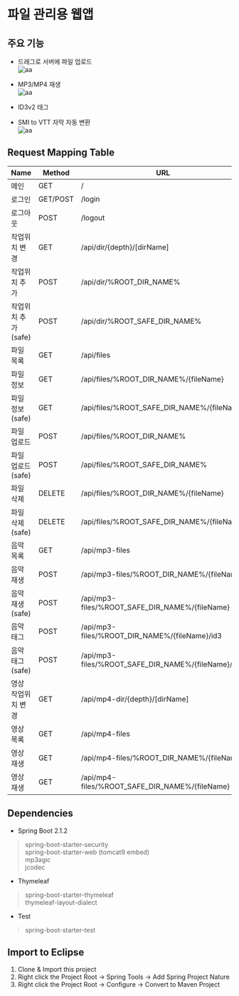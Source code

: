 # 파일 관리용 웹앱

## 주요 기능

* 드래그로 서버에 파일 업로드<br>
![aa](https://postfiles.pstatic.net/MjAxOTA1MTFfMjQ2/MDAxNTU3NTY2NDk3MzE5.6l4H6QyBr5lf55TQqflZ5MdkAxqPv0mEtOsMQMFEMigg.0jFHMrhhYkjd-sL4rsM_LP97d0CYEya4IK7H_Uy1SrAg.PNG.dragon20002/SE-e3cd1eab-848d-4e8c-9511-8eaa49f8420c.png?type=w773)

* MP3/MP4 재생<br>
![aa](https://postfiles.pstatic.net/MjAxOTEyMjJfMjc5/MDAxNTc2OTk0NzY0ODg0.ZHq1_kUKpIsIYkEj406W9iSwM9eOFoXJz53WWdO2RwAg.pwlZwOeYlXDqH4IJR4VxjISgZ_bRlXfV6rxRDZ-aR-kg.PNG.dragon20002/SE-54d22854-b31a-4c1b-802c-773e32fc5bb9.png?type=w773)

* ID3v2 태그<br>

* SMI to VTT 자막 자동 변환<br>
![aa](https://postfiles.pstatic.net/MjAxOTEyMjJfNiAg/MDAxNTc2OTk0NzI4NDE1.M8hAbqKF29ZE7T3LFOx9mgmkGCP0MWmJTaqecS3gT74g.jvYrfEPFzPspX5JX3yZF98UaECjnQfQAXRsKzZqLYzkg.PNG.dragon20002/11.png?type=w773)

## Request Mapping Table
| Name | Method | URL | BODY |
|-|-|-|-|
| 메인 | GET | / | - |
| 로그인 | GET/POST | /login | ... |
| 로그아웃 | POST | /logout | ... |
| 작업위치 변경 | GET | /api/dir/{depth}/[dirName] | - |
| 작업위치 추가 | POST | /api/dir/%ROOT_DIR_NAME% | dirName |
| 작업위치 추가(safe) | POST | /api/dir/%ROOT_SAFE_DIR_NAME% | dirName |
| 파일 목록 | GET | /api/files | - |
| 파일 정보 | GET | /api/files/%ROOT_DIR_NAME%/{fileName} | - |
| 파일 정보(safe) | GET | /api/files/%ROOT_SAFE_DIR_NAME%/{fileName} | - |
| 파일 업로드 | POST | /api/files/%ROOT_DIR_NAME% | files |
| 파일 업로드(safe) | POST | /api/files/%ROOT_SAFE_DIR_NAME% | files |
| 파일 삭제 | DELETE | /api/files/%ROOT_DIR_NAME%/{fileName} | - |
| 파일 삭제(safe) | DELETE | /api/files/%ROOT_SAFE_DIR_NAME%/{fileName} | - |
| 음악 목록 | GET | /api/mp3-files | - |
| 음악 재생 | POST | /api/mp3-files/%ROOT_DIR_NAME%/{fileName} | dirPath |
| 음악 재생(safe) | POST | /api/mp3-files/%ROOT_SAFE_DIR_NAME%/{fileName} | dirPath |
| 음악 태그 | POST | /api/mp3-files/%ROOT_DIR_NAME%/{fileName}/id3 | dirPath |
| 음악 태그(safe) | POST | /api/mp3-files/%ROOT_SAFE_DIR_NAME%/{fileName}/id3 | dirPath |
| 영상 작업위치 변경 | GET | /api/mp4-dir/{depth}/[dirName] | - |
| 영상 목록 | GET | /api/mp4-files | - |
| 영상 재생 | GET | /api/mp4-files/%ROOT_DIR_NAME%/{fileName} | - |
| 영상 재생 | GET | /api/mp4-files/%ROOT_SAFE_DIR_NAME%/{fileName} | - |

## Dependencies

* Spring Boot 2.1.2
> spring-boot-starter-security<br>
> spring-boot-starter-web (tomcat9 embed)<br>
> mp3agic<br>
> jcodec<br>
<p>

* Thymeleaf
> spring-boot-starter-thymeleaf<br>
> thymeleaf-layout-dialect

<p>

* Test
> spring-boot-starter-test<br>

<p>


## Import to Eclipse
1. Clone & Import this project<br>
2. Right click the Project Root -> Spring Tools -> Add Spring Project Nature<br>
3. Right click the Project Root -> Configure -> Convert to Maven Project<br>
